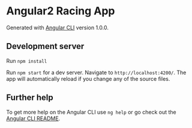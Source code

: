 # Angular2 Racing App

Generated with [Angular CLI](https://github.com/angular/angular-cli) version 1.0.0.

## Development server

Run `npm install`

Run `npm start` for a dev server. Navigate to `http://localhost:4200/`. The app will automatically reload if you change any of the source files.

## Further help

To get more help on the Angular CLI use `ng help` or go check out the [Angular CLI README](https://github.com/angular/angular-cli/blob/master/README.md).
